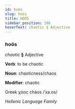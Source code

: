 ```yaml
---
id: hoös
slug: hoös
title: HOÖS
sidebar_position: 106
hoverText: chaotic § Adjective
---
```


### hoös

*chaotic* **§** Adjective

**Verb**: to be chaotic

**Noun**: chaoticness/chaos

**Modifier**: chaotic

Greek χάος cháos /ˈxa.os/

*Hellenic Language Family*